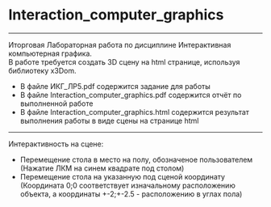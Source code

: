# Interaction_computer_graphics  
  
---------------------------------------------------------------------  
  
Иторговая Лабораторная работа по дисциплине Интерактивная компьютерная графика.  
В работе требуется создать 3D сцену на html странице, используя библиотеку x3Dom.  
 - В файле ИКГ_ЛР5.pdf содержится задание для работы  
 - В файле Interaction_computer_graphics.pdf содержится отчёт по выполненной работе  
 - В файле Interaction_computer_graphics.html содержится результат выполнения работы в виде сцены на странице html  
  
----------------------------------------------------------------------  
  
Интерактивность на сцене:  
 -   Перемещение стола в место на полу, обозначеное пользователем (Нажатие ЛКМ на синем квадрате под столом)  
 -   Перемещение стола на указанную под сценой координату (Координата 0;0 соответствует изначальному расположению объекта, а координаты +-2;+-2.5 - расположению в углах пола)  
